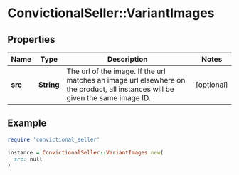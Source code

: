 # ConvictionalSeller::VariantImages

## Properties

| Name | Type | Description | Notes |
| ---- | ---- | ----------- | ----- |
| **src** | **String** | The url of the image. If the url matches an image url elsewhere on the product, all instances will be given the same image ID. | [optional] |

## Example

```ruby
require 'convictional_seller'

instance = ConvictionalSeller::VariantImages.new(
  src: null
)
```

